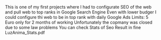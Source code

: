 This is one of my first projects where I had to configurate SEO of the web and pull web to top ranks in Google Search Engine
Even with lower budger I could configure thi web to be in top rank with daily Google Ads Limits: 5 Euro only for 2 months of working
Unfortunately the copmany was closed due to some law problems
You can check Stats of Seo Result in fine LuzAnima_Stats.pdf
